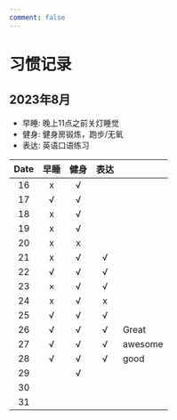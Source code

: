 ```yaml
---
comment: false
---
```


# 习惯记录
## 2023年8月
- 早睡: 晚上11点之前关灯睡觉
- 健身: 健身房锻炼，跑步/无氧
- 表达: 英语口语练习

| Date | 早睡 | 健身 | 表达 |         |
|:----:|:----:|:----:|:----:|---------|
| 16   | x    | √   |      |         |
| 17   | √   | √   |      |         |
| 18   | x    | √   |      |         |
| 19   | x    | √   |      |         |
| 20   | x    | x    |      |         |
| 21   | x    | √   | √   |         |
| 22   | √   | √   | √   |         |
| 23   | ×   | √   | √   |         |
| 24   | x    | √   | x    |         |
| 25   | √   | √   | √   |         |
| 26   | √   | √   | √   | Great   |
| 27   | √   | √   | √   | awesome |
| 28   | √   | √   | √   | good    |
| 29   |      | √   |      |         |
| 30   |      |      |      |         |
| 31   |      |      |      |         |
